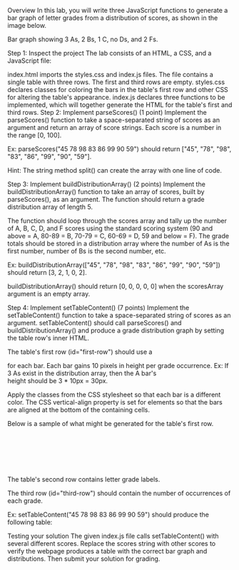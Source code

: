 Overview
In this lab, you will write three JavaScript functions to generate a bar graph of letter grades from a distribution of scores, as shown in the image below.

Bar graph showing 3 As, 2 Bs, 1 C, no Ds, and 2 Fs.

Step 1: Inspect the project
The lab consists of an HTML, a CSS, and a JavaScript file:

index.html imports the styles.css and index.js files. The file contains a single table with three rows. The first and third rows are empty. 
styles.css declares classes for coloring the bars in the table's first row and other CSS for altering the table's appearance.
index.js declares three functions to be implemented, which will together generate the HTML for the table's first and third rows.
Step 2: Implement parseScores() (1 point)
Implement the parseScores() function to take a space-separated string of scores as an argument and return an array of score strings. Each score is a number in the range [0, 100].

Ex: parseScores("45 78 98 83 86 99 90 59") should return ["45", "78", "98", "83", "86", "99", "90", "59"].

Hint: The string method split() can create the array with one line of code.

Step 3: Implement buildDistributionArray() (2 points)
Implement the buildDistributionArray() function to take an array of scores, built by parseScores(), as an argument. The function should return a grade distribution array of length 5.

The function should loop through the scores array and tally up the number of A, B, C, D, and F scores using the standard scoring system (90 and above = A, 80-89 = B, 70-79 = C, 60-69 = D, 59 and below = F). The grade totals should be stored in a distribution array where the number of As is the first number, number of Bs is the second number, etc.

Ex: buildDistributionArray(["45", "78", "98", "83", "86", "99", "90", "59"]) should return [3, 2, 1, 0, 2].

buildDistributionArray() should return [0, 0, 0, 0, 0] when the scoresArray argument is an empty array.

Step 4: Implement setTableContent() (7 points)
Implement the setTableContent() function to take a space-separated string of scores as an argument. setTableContent() should call parseScores() and buildDistributionArray() and produce a grade distribution graph by setting the table row's inner HTML.

The table's first row (id="first-row") should use a <div> for each bar. Each bar gains 10 pixels in height per grade occurrence. Ex: If 3 As exist in the distribution array, then the A bar's <div> height should be 3 * 10px = 30px.

Apply the classes from the CSS stylesheet so that each bar is a different color. The CSS vertical-align property is set for <td> elements so that the bars are aligned at the bottom of the containing cells.

Below is a sample of what might be generated for the table's first row.

<tr id="first-row">
   <td><div style="height:30px" class="bar0"></div></td>
   <td><div style="height:20px" class="bar1"></div></td>
   <td><div style="height:10px" class="bar2"></div></td>
   <td><div style="height:0px"  class="bar3"></div></td>
   <td><div style="height:20px" class="bar4"></div></td>
</tr>

The table's second row contains letter grade labels.

The third row (id="third-row") should contain the number of occurrences of each grade.

Ex: setTableContent("45 78 98 83 86 99 90 59") should produce the following table:



Testing your solution
The given index.js file calls setTableContent() with several different scores. Replace the scores string with other scores to verify the webpage produces a table with the correct bar graph and distributions. Then submit your solution for grading.
